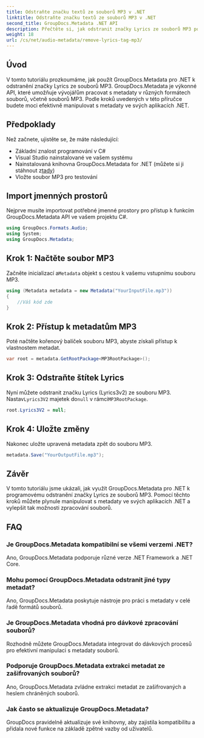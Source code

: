 ```yaml
---
title: Odstraňte značku textů ze souborů MP3 v .NET
linktitle: Odstraňte značku textů ze souborů MP3 v .NET
second_title: GroupDocs.Metadata .NET API
description: Přečtěte si, jak odstranit značky Lyrics ze souborů MP3 pomocí GroupDocs.Metadata for .NET. Postupujte podle našeho podrobného průvodce pro efektivní manipulaci s metadaty.
weight: 18
url: /cs/net/audio-metadata/remove-lyrics-tag-mp3/
---
```

## Úvod
V tomto tutoriálu prozkoumáme, jak použít GroupDocs.Metadata pro .NET k odstranění značky Lyrics ze souborů MP3. GroupDocs.Metadata je výkonné API, které umožňuje vývojářům pracovat s metadaty v různých formátech souborů, včetně souborů MP3. Podle kroků uvedených v této příručce budete moci efektivně manipulovat s metadaty ve svých aplikacích .NET.
## Předpoklady
Než začnete, ujistěte se, že máte následující:
- Základní znalost programování v C#
- Visual Studio nainstalované ve vašem systému
-  Nainstalovaná knihovna GroupDocs.Metadata for .NET (můžete si ji stáhnout z[tady](https://releases.groupdocs.com/metadata/net/))
- Vložte soubor MP3 pro testování

## Import jmenných prostorů
Nejprve musíte importovat potřebné jmenné prostory pro přístup k funkcím GroupDocs.Metadata API ve vašem projektu C#.
```csharp
using GroupDocs.Formats.Audio;
using System;
using GroupDocs.Metadata;
```
## Krok 1: Načtěte soubor MP3
 Začněte inicializací a`Metadata` objekt s cestou k vašemu vstupnímu souboru MP3.
```csharp
using (Metadata metadata = new Metadata("YourInputFile.mp3"))
{
    //Váš kód zde
}
```
## Krok 2: Přístup k metadatům MP3
Poté načtěte kořenový balíček souboru MP3, abyste získali přístup k vlastnostem metadat.
```csharp
var root = metadata.GetRootPackage<MP3RootPackage>();
```
## Krok 3: Odstraňte štítek Lyrics
 Nyní můžete odstranit značku Lyrics (Lyrics3v2) ze souboru MP3. Nastav`Lyrics3V2` majetek do`null` v rámci`MP3RootPackage`.
```csharp
root.Lyrics3V2 = null;
```
## Krok 4: Uložte změny
Nakonec uložte upravená metadata zpět do souboru MP3.
```csharp
metadata.Save("YourOutputFile.mp3");
```

## Závěr
V tomto tutoriálu jsme ukázali, jak využít GroupDocs.Metadata pro .NET k programovému odstranění značky Lyrics ze souborů MP3. Pomocí těchto kroků můžete plynule manipulovat s metadaty ve svých aplikacích .NET a vylepšit tak možnosti zpracování souborů.

## FAQ
### Je GroupDocs.Metadata kompatibilní se všemi verzemi .NET?
Ano, GroupDocs.Metadata podporuje různé verze .NET Framework a .NET Core.
### Mohu pomocí GroupDocs.Metadata odstranit jiné typy metadat?
Ano, GroupDocs.Metadata poskytuje nástroje pro práci s metadaty v celé řadě formátů souborů.
### Je GroupDocs.Metadata vhodná pro dávkové zpracování souborů?
Rozhodně můžete GroupDocs.Metadata integrovat do dávkových procesů pro efektivní manipulaci s metadaty souborů.
### Podporuje GroupDocs.Metadata extrakci metadat ze zašifrovaných souborů?
Ano, GroupDocs.Metadata zvládne extrakci metadat ze zašifrovaných a heslem chráněných souborů.
### Jak často se aktualizuje GroupDocs.Metadata?
GroupDocs pravidelně aktualizuje své knihovny, aby zajistila kompatibilitu a přidala nové funkce na základě zpětné vazby od uživatelů.